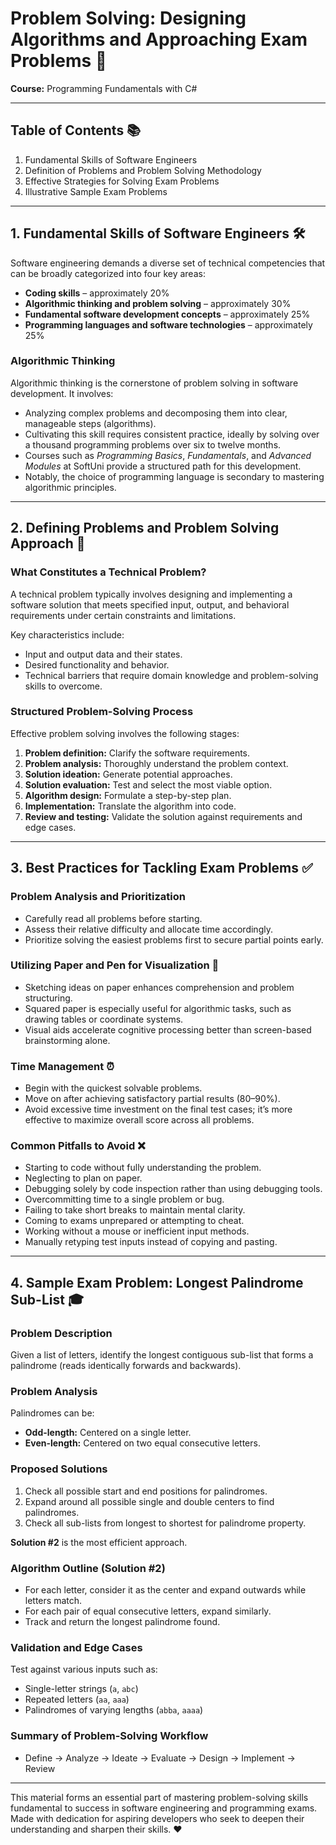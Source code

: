 # Problem Solving: Designing Algorithms and Approaching Exam Problems 🧩

**Course:** Programming Fundamentals with C#

---

## Table of Contents 📚

1. Fundamental Skills of Software Engineers  
2. Definition of Problems and Problem Solving Methodology  
3. Effective Strategies for Solving Exam Problems  
4. Illustrative Sample Exam Problems  

---

## 1. Fundamental Skills of Software Engineers 🛠️

Software engineering demands a diverse set of technical competencies that can be broadly categorized into four key areas:  

- **Coding skills** – approximately 20%  
- **Algorithmic thinking and problem solving** – approximately 30%  
- **Fundamental software development concepts** – approximately 25%  
- **Programming languages and software technologies** – approximately 25%  

### Algorithmic Thinking  
Algorithmic thinking is the cornerstone of problem solving in software development. It involves:  

- Analyzing complex problems and decomposing them into clear, manageable steps (algorithms).  
- Cultivating this skill requires consistent practice, ideally by solving over a thousand programming problems over six to twelve months.  
- Courses such as *Programming Basics*, *Fundamentals*, and *Advanced Modules* at SoftUni provide a structured path for this development.  
- Notably, the choice of programming language is secondary to mastering algorithmic principles.

---

## 2. Defining Problems and Problem Solving Approach 🎯

### What Constitutes a Technical Problem?  
A technical problem typically involves designing and implementing a software solution that meets specified input, output, and behavioral requirements under certain constraints and limitations.  

Key characteristics include:  

- Input and output data and their states.  
- Desired functionality and behavior.  
- Technical barriers that require domain knowledge and problem-solving skills to overcome.

### Structured Problem-Solving Process  
Effective problem solving involves the following stages:  

1. **Problem definition:** Clarify the software requirements.  
2. **Problem analysis:** Thoroughly understand the problem context.  
3. **Solution ideation:** Generate potential approaches.  
4. **Solution evaluation:** Test and select the most viable option.  
5. **Algorithm design:** Formulate a step-by-step plan.  
6. **Implementation:** Translate the algorithm into code.  
7. **Review and testing:** Validate the solution against requirements and edge cases.

---

## 3. Best Practices for Tackling Exam Problems ✅

### Problem Analysis and Prioritization  
- Carefully read all problems before starting.  
- Assess their relative difficulty and allocate time accordingly.  
- Prioritize solving the easiest problems first to secure partial points early.  

### Utilizing Paper and Pen for Visualization 📝  
- Sketching ideas on paper enhances comprehension and problem structuring.  
- Squared paper is especially useful for algorithmic tasks, such as drawing tables or coordinate systems.  
- Visual aids accelerate cognitive processing better than screen-based brainstorming alone.

### Time Management ⏰  
- Begin with the quickest solvable problems.  
- Move on after achieving satisfactory partial results (80–90%).  
- Avoid excessive time investment on the final test cases; it’s more effective to maximize overall score across all problems.  

### Common Pitfalls to Avoid ❌  
- Starting to code without fully understanding the problem.  
- Neglecting to plan on paper.  
- Debugging solely by code inspection rather than using debugging tools.  
- Overcommitting time to a single problem or bug.  
- Failing to take short breaks to maintain mental clarity.  
- Coming to exams unprepared or attempting to cheat.  
- Working without a mouse or inefficient input methods.  
- Manually retyping test inputs instead of copying and pasting.

---

## 4. Sample Exam Problem: Longest Palindrome Sub-List 🎓

### Problem Description  
Given a list of letters, identify the longest contiguous sub-list that forms a palindrome (reads identically forwards and backwards).

### Problem Analysis  
Palindromes can be:  
- **Odd-length:** Centered on a single letter.  
- **Even-length:** Centered on two equal consecutive letters.

### Proposed Solutions  
1. Check all possible start and end positions for palindromes.  
2. Expand around all possible single and double centers to find palindromes.  
3. Check all sub-lists from longest to shortest for palindrome property.  

**Solution #2** is the most efficient approach.

### Algorithm Outline (Solution #2)  
- For each letter, consider it as the center and expand outwards while letters match.  
- For each pair of equal consecutive letters, expand similarly.  
- Track and return the longest palindrome found.

### Validation and Edge Cases  
Test against various inputs such as:  
- Single-letter strings (`a`, `abc`)  
- Repeated letters (`aa`, `aaa`)  
- Palindromes of varying lengths (`abba`, `aaaa`)  

### Summary of Problem-Solving Workflow  
- Define → Analyze → Ideate → Evaluate → Design → Implement → Review

---

This material forms an essential part of mastering problem-solving skills fundamental to success in software engineering and programming exams.  
Made with dedication for aspiring developers who seek to deepen their understanding and sharpen their skills. ❤️
